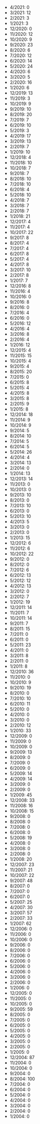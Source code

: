 *  4/2021: 0
*  3/2021: 12
*  2/2021: 3
*  1/2021: 3
*  12/2020: 0
*  11/2020: 12
*  10/2020: 9
*  9/2020: 23
*  8/2020: 6
*  7/2020: 12
*  6/2020: 14
*  5/2020: 24
*  4/2020: 6
*  3/2020: 5
*  2/2020: 16
*  1/2020: 6
*  12/2019: 13
*  11/2019: 3
*  10/2019: 9
*  9/2019: 10
*  8/2019: 20
*  7/2019: 7
*  6/2019: 10
*  5/2019: 3
*  4/2019: 17
*  3/2019: 13
*  2/2019: 7
*  1/2019: 10
*  12/2018: 4
*  11/2018: 10
*  10/2018: 7
*  9/2018: 7
*  8/2018: 10
*  7/2018: 10
*  6/2018: 4
*  5/2018: 10
*  4/2018: 7
*  3/2018: 7
*  2/2018: 7
*  1/2018: 21
*  12/2017: 4
*  11/2017: 4
*  10/2017: 22
*  9/2017: 8
*  8/2017: 4
*  7/2017: 4
*  6/2017: 8
*  5/2017: 4
*  4/2017: 8
*  3/2017: 10
*  2/2017: 8
*  1/2017: 7
*  12/2016: 8
*  11/2016: 4
*  10/2016: 0
*  9/2016: 8
*  8/2016: 0
*  7/2016: 4
*  6/2016: 0
*  5/2016: 12
*  4/2016: 4
*  3/2016: 8
*  2/2016: 4
*  1/2016: 12
*  12/2015: 4
*  11/2015: 15
*  10/2015: 4
*  9/2015: 4
*  8/2015: 20
*  7/2015: 0
*  6/2015: 8
*  5/2015: 4
*  4/2015: 8
*  3/2015: 8
*  2/2015: 9
*  1/2015: 8
*  12/2014: 18
*  11/2014: 9
*  10/2014: 9
*  9/2014: 5
*  8/2014: 10
*  7/2014: 5
*  6/2014: 5
*  5/2014: 26
*  4/2014: 4
*  3/2014: 13
*  2/2014: 0
*  1/2014: 13
*  12/2013: 14
*  11/2013: 0
*  10/2013: 0
*  9/2013: 10
*  8/2013: 0
*  7/2013: 10
*  6/2013: 0
*  5/2013: 10
*  4/2013: 5
*  3/2013: 0
*  2/2013: 0
*  1/2013: 15
*  12/2012: 6
*  11/2012: 6
*  10/2012: 22
*  9/2012: 0
*  8/2012: 0
*  7/2012: 6
*  6/2012: 13
*  5/2012: 12
*  4/2012: 13
*  3/2012: 0
*  2/2012: 7
*  1/2012: 19
*  12/2011: 14
*  11/2011: 7
*  10/2011: 14
*  9/2011: 7
*  8/2011: 15
*  7/2011: 0
*  6/2011: 0
*  5/2011: 23
*  4/2011: 0
*  3/2011: 8
*  2/2011: 0
*  1/2011: 8
*  12/2010: 36
*  11/2010: 0
*  10/2010: 9
*  9/2010: 19
*  8/2010: 0
*  7/2010: 10
*  6/2010: 11
*  5/2010: 0
*  4/2010: 0
*  3/2010: 0
*  2/2010: 12
*  1/2010: 33
*  12/2009: 0
*  11/2009: 0
*  10/2009: 0
*  9/2009: 13
*  8/2009: 0
*  7/2009: 0
*  6/2009: 0
*  5/2009: 14
*  4/2009: 14
*  3/2009: 0
*  2/2009: 0
*  1/2009: 45
*  12/2008: 33
*  11/2008: 16
*  10/2008: 15
*  9/2008: 0
*  8/2008: 0
*  7/2008: 0
*  6/2008: 0
*  5/2008: 19
*  4/2008: 0
*  3/2008: 0
*  2/2008: 0
*  1/2008: 20
*  12/2007: 23
*  11/2007: 21
*  10/2007: 22
*  9/2007: 48
*  8/2007: 0
*  7/2007: 0
*  6/2007: 0
*  5/2007: 25
*  4/2007: 30
*  3/2007: 57
*  2/2007: 33
*  1/2007: 62
*  12/2006: 0
*  11/2006: 0
*  10/2006: 0
*  9/2006: 0
*  8/2006: 0
*  7/2006: 0
*  6/2006: 0
*  5/2006: 0
*  4/2006: 0
*  3/2006: 0
*  2/2006: 0
*  1/2006: 0
*  12/2005: 0
*  11/2005: 0
*  10/2005: 0
*  9/2005: 59
*  8/2005: 0
*  7/2005: 0
*  6/2005: 0
*  5/2005: 0
*  4/2005: 0
*  3/2005: 0
*  2/2005: 0
*  1/2005: 0
*  12/2004: 87
*  11/2004: 0
*  10/2004: 0
*  9/2004: 0
*  8/2004: 100
*  7/2004: 0
*  6/2004: 0
*  5/2004: 0
*  4/2004: 0
*  3/2004: 0
*  2/2004: 0
*  1/2004: 0